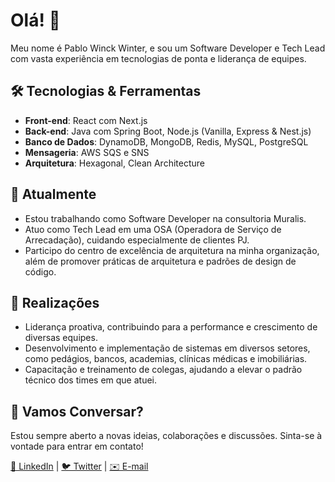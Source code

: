 # Olá! 👋

Meu nome é Pablo Winck Winter, e sou um Software Developer e Tech Lead com vasta experiência em tecnologias de ponta e liderança de equipes.

## 🛠️ Tecnologias & Ferramentas
- **Front-end**: React com Next.js
- **Back-end**: Java com Spring Boot, Node.js (Vanilla, Express & Nest.js)
- **Banco de Dados**: DynamoDB, MongoDB, Redis, MySQL, PostgreSQL
- **Mensageria**: AWS SQS e SNS
- **Arquitetura**: Hexagonal, Clean Architecture

## 🌱 Atualmente
- Estou trabalhando como Software Developer na consultoria Muralis.
- Atuo como Tech Lead em uma OSA (Operadora de Serviço de Arrecadação), cuidando especialmente de clientes PJ.
- Participo do centro de excelência de arquitetura na minha organização, além de promover práticas de arquitetura e padrões de design de código.

## 🌟 Realizações
- Liderança proativa, contribuindo para a performance e crescimento de diversas equipes.
- Desenvolvimento e implementação de sistemas em diversos setores, como pedágios, bancos, academias, clínicas médicas e imobiliárias.
- Capacitação e treinamento de colegas, ajudando a elevar o padrão técnico dos times em que atuei.

## 💬 Vamos Conversar?
Estou sempre aberto a novas ideias, colaborações e discussões. Sinta-se à vontade para entrar em contato!

[🔗 LinkedIn](https://www.linkedin.com/in/pablowinck/) | [🐦 Twitter](https://twitter.com/dev_winter) | [✉️ E-mail](mailto:contato@pablowinter.com.br)
